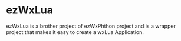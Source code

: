 # ezWxLua
ezWxLua is a brother project of ezWxPhthon project and is a wrapper project that makes it easy to create a wxLua Application.
